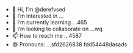 - 👋 Hi, I’m @derefvsed
- 👀 I’m interested in ...
- 🌱 I’m currently learning ...465
- 💞️ I’m looking to collaborate on ...wq
- 📫 How to reach me ...4587
- 😄 Pronouns: ...sfd2626838
fdd54448dasads
<!---uoui132qw4gjlkjil
derefvsed/derefvsed is a ✨ special ✨ repository because its `README.md` (this file) appears on your GitHub profile.dfh
You can click the Preview link to take a look at your changes.
--->
